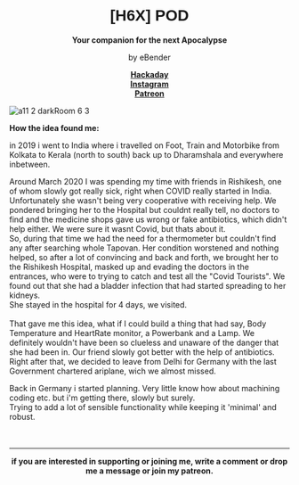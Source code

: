 
<h1 style="font-family:Helvetica;", align=center>[H6X] POD</h1>
<p align=center><b>Your companion for the next Apocalypse</b>
<p align=center>by eBender
  
  <p align=center><b><a href="https://hackaday.io/project/177083-h6x-pod">Hackaday</a> <br>
<a href="https://www.instagram.com/zen.diy/">Instagram</a><br>
<a href="https://www.patreon.com/eBender">Patreon</a> 
<br></b>
  
![a11 2 darkRoom 6 3](https://user-images.githubusercontent.com/46021872/226058171-460dcfab-38cb-4363-80db-4e1024c49589.jpg)

<p><b>How the idea found me:</b><br/>

in 2019 i went to India where i travelled on Foot, Train and Motorbike from Kolkata to Kerala (north to south) back up to Dharamshala and everywhere inbetween. 
  
Around March 2020 I was spending my time with friends in Rishikesh, one of whom slowly got really sick, right when COVID really started in India. Unfortunately she wasn't being very cooperative with receiving help.
We pondered bringing her to the Hospital but couldnt really tell, no doctors to find and the medicine shops gave us wrong or fake antibiotics, which didn't help either. We were sure it wasnt Covid, but thats about it.<br>
So, during that time we had the need for a thermometer but couldn't find any after searching whole Tapovan.
Her condition worstened and nothing helped, so after a lot of convincing and back and forth, we brought her to the Rishikesh Hospital, masked up and evading the doctors in the entrances, who were to trying to catch and test all the "Covid Tourists".
We found out that she had a bladder infection that had started spreading to her kidneys. <br/>
She stayed in the hospital for 4 days, we visited. 
<br/>
<br/>
That gave me this idea, what if I could build a thing that had say, Body Temperature and HeartRate monitor, a Powerbank and a Lamp.
We definitely wouldn't have been so clueless and unaware of the danger that she had been in.
Our friend slowly got better with the help of antibiotics. Right after that, we decided to leave from Delhi for Germany with the last 
Government chartered ariplane, wich we almost missed. <br/>

Back in Germany i started planning. Very little know how about machining coding etc. but i'm getting there, slowly but surely. <br/>
Trying to add a lot of sensible functionality while keeping it 'minimal' and robust. <br/>
<br/>
<br/>

______________________________________________________________________________
<p align=center><b>if you are interested in supporting or joining me, write a comment or drop me a message or join my patreon.</b></p>

